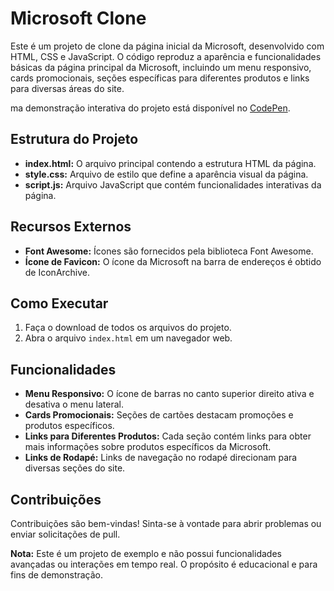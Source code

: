 # Microsoft Clone

Este é um projeto de clone da página inicial da Microsoft, desenvolvido com HTML, CSS e JavaScript. O código reproduz a aparência e funcionalidades básicas da página principal da Microsoft, incluindo um menu responsivo, cards promocionais, seções específicas para diferentes produtos e links para diversas áreas do site.

ma demonstração interativa do projeto está disponível no [CodePen](https://codepen.io/La-s-Lara/pen/wvOjgOx).

## Estrutura do Projeto

- **index.html:** O arquivo principal contendo a estrutura HTML da página.
- **style.css:** Arquivo de estilo que define a aparência visual da página.
- **script.js:** Arquivo JavaScript que contém funcionalidades interativas da página.

## Recursos Externos

- **Font Awesome:** Ícones são fornecidos pela biblioteca Font Awesome.
- **Ícone de Favicon:** O ícone da Microsoft na barra de endereços é obtido de IconArchive.

## Como Executar

1. Faça o download de todos os arquivos do projeto.
2. Abra o arquivo `index.html` em um navegador web.

## Funcionalidades

- **Menu Responsivo:** O ícone de barras no canto superior direito ativa e desativa o menu lateral.
- **Cards Promocionais:** Seções de cartões destacam promoções e produtos específicos.
- **Links para Diferentes Produtos:** Cada seção contém links para obter mais informações sobre produtos específicos da Microsoft.
- **Links de Rodapé:** Links de navegação no rodapé direcionam para diversas seções do site.

## Contribuições

Contribuições são bem-vindas! Sinta-se à vontade para abrir problemas ou enviar solicitações de pull.

**Nota:** Este é um projeto de exemplo e não possui funcionalidades avançadas ou interações em tempo real. O propósito é educacional e para fins de demonstração.
